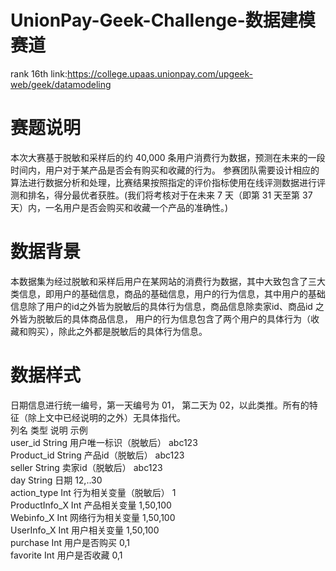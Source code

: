# UnionPay-Geek-Challenge-数据建模赛道
rank 16th
link:https://college.upaas.unionpay.com/upgeek-web/geek/datamodeling

# 赛题说明
本次大赛基于脱敏和采样后的约 40,000 条用户消费行为数据，预测在未来的一段时间内，用户对于某产品是否会有购买和收藏的行为。  参赛团队需要设计相应的算法进行数据分析和处理，比赛结果按照指定的评价指标使用在线评测数据进行评测和排名，得分最优者获胜。(我们将考核对于在未来 7 天（即第 31 天至第 37 天）内，一名用户是否会购买和收藏一个产品的准确性。)


# 数据背景

本数据集为经过脱敏和采样后用户在某网站的消费行为数据，其中大致包含了三大类信息，即用户的基础信息，商品的基础信息，用户的行为信息，其中用户的基础信息除了用户的id之外皆为脱敏后的具体行为信息，商品信息除卖家id、商品id 之外皆为脱敏后的具体商品信息， 用户的行为信息包含了两个用户的具体行为（收藏和购买），除此之外都是脱敏后的具体行为信息。

# 数据样式
日期信息进行统一编号，第一天编号为 01， 第二天为 02，以此类推。所有的特征（除上文中已经说明的之外）无具体指代。  
列名 类型 说明 示例  
user_id String 用户唯一标识（脱敏后） abc123  
Product_id String 产品id（脱敏后） abc123  
seller String 卖家id（脱敏后） abc123  
day String 日期 12,..30  
action_type Int 行为相关变量（脱敏后） 1  
ProductInfo_X Int 产品相关变量 1,50,100  
Webinfo_X Int 网络行为相关变量 1,50,100  
UserInfo_X Int 用户相关变量 1,50,100  
purchase Int 用户是否购买 0,1  
favorite Int 用户是否收藏 0,1  
